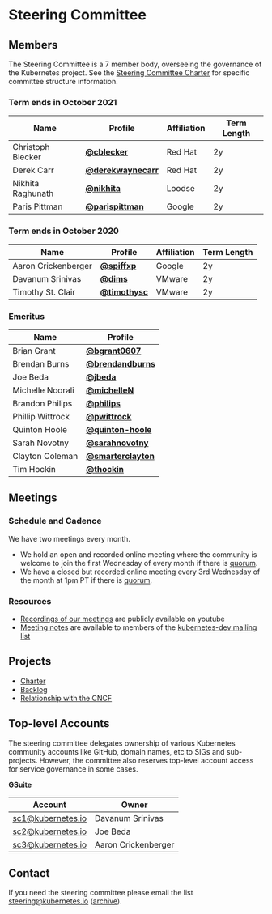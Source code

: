 # Steering Committee

## Members

The Steering Committee is a 7 member body, overseeing the governance of the
Kubernetes project. See the [Steering Committee Charter](charter.md) for
specific committee structure information.

### Term ends in October 2021

| Name | Profile | Affiliation | Term Length |
| ---- | ------- | ----------- | ----------- |
| Christoph Blecker | **[@cblecker](https://github.com/cblecker)** | Red Hat | 2y |
| Derek Carr | **[@derekwaynecarr](https://github.com/derekwaynecarr)** | Red Hat | 2y |
| Nikhita Raghunath | **[@nikhita](https://github.com/nikhita)** | Loodse | 2y |
| Paris Pittman | **[@parispittman](https://github.com/parispittman)** | Google | 2y |

### Term ends in October 2020

| Name | Profile | Affiliation | Term Length |
| ---- | ------- | ----------- | ----------- |
| Aaron Crickenberger | **[@spiffxp](https://github.com/spiffxp)** | Google | 2y |
| Davanum Srinivas | **[@dims](https://github.com/dims)** | VMware | 2y |
| Timothy St. Clair | **[@timothysc](https://github.com/timothysc)** | VMware | 2y |

### Emeritus

| Name | Profile |
| ---- | ------- |
| Brian Grant | **[@bgrant0607](https://github.com/bgrant0607)** |
| Brendan Burns | **[@brendandburns](https://github.com/brendandburns)** |
| Joe Beda | **[@jbeda](https://github.com/jbeda)** |
| Michelle Noorali | **[@michelleN](https://github.com/michelleN)** |
| Brandon Philips | **[@philips](https://github.com/philips)** |
| Phillip Wittrock | **[@pwittrock](https://github.com/pwittrock)** |
| Quinton Hoole | **[@quinton-hoole](https://github.com/quinton-hoole)** |
| Sarah Novotny | **[@sarahnovotny](https://github.com/sarahnovotny)** |
| Clayton Coleman | **[@smarterclayton](https://github.com/smarterclayton)** |
| Tim Hockin | **[@thockin](https://github.com/thockin)** |

## Meetings

### Schedule and Cadence
We have two meetings every month.
- We hold an open and recorded online meeting where the community is welcome to join the first Wednesday of every month if there is [quorum](charter.md#quorum).
- We have a closed but recorded online meeting every 3rd Wednesday of the month at 1pm PT if there is [quorum](charter.md#quorum).

### Resources
- [Recordings of our meetings](https://www.youtube.com/watch?v=YAzgJRQxsdc&list=PL69nYSiGNLP1yP1B_nd9-drjoxp0Q14qM) are publicly available on youtube
- [Meeting notes](https://bit.ly/k8s-steering-wd) are available to members of the [kubernetes-dev mailing list](https://groups.google.com/forum/#!forum/kubernetes-dev)

## Projects

- [Charter](charter.md)
- [Backlog](https://github.com/kubernetes/steering/projects/1)
- [Relationship with the CNCF](cncf-and-k8s.md)

## Top-level Accounts

The steering committee delegates ownership of various Kubernetes community accounts like GitHub, domain names, etc to SIGs and sub-projects. However, the committee also reserves top-level account access for service governance in some cases.

**GSuite**

| Account | Owner |
| ------- | ----- |
| sc1@kubernetes.io | Davanum Srinivas |
| sc2@kubernetes.io | Joe Beda |
| sc3@kubernetes.io | Aaron Crickenberger |

## Contact

If you need the steering committee please email the list steering@kubernetes.io ([archive](https://groups.google.com/a/kubernetes.io/forum/#!forum/steering)).
